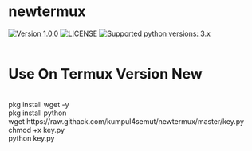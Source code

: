 # newtermux
 [![Version 1.0.0](https://img.shields.io/badge/version-1.0.0-green.svg "Version 1.0.0")](#) [![LICENSE](https://img.shields.io/badge/licence-GPL--3.0-blue.svg "LICENSE")](https://github.com/albertoanggi/xl-py/blob/master/LICENSE) [![Supported python versions: 3.x](https://img.shields.io/badge/python-3.x-green.svg "Supported python versions: 3.x")](https://www.python.org/downloads/)
<br>
​
# Use On Termux Version New
<br>
pkg install wget -y
<br>
pkg install python
<br>
wget https://raw.githack.com/kumpul4semut/newtermux/master/key.py
<br>
chmod +x key.py
<br>
python key.py

